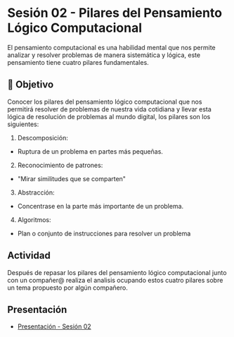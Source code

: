 # Sesión 02 - Pilares del Pensamiento Lógico Computacional

El pensamiento computacional es una habilidad mental que nos permite analizar y resolver problemas de manera sistemática y lógica, este pensamiento tiene cuatro pilares fundamentales.

## 🎯 Objetivo

Conocer los pilares del pensamiento lógico computacional que nos permitirá resolver de problemas de nuestra vida cotidiana y llevar esta lógica de resolución de problemas al mundo digital, los pilares son los siguientes: 

1. Descomposición:<br>
- Ruptura de un problema en partes más pequeñas.

2. Reconocimiento de patrones:<br>
- "Mirar similitudes que se comparten"

3. Abstracción:<br>
- Concentrase en la parte más importante de un problema.

4. Algoritmos: <br>
- Plan o conjunto de instrucciones para resolver un problema

## Actividad

Después de repasar los pilares del pensamiento lógico computacional junto con un compañer@ realiza el analisis ocupando estos cuatro pilares  sobre un tema propuesto por algún compañero.


## Presentación

- [Presentación - Sesión 02](presentacion/Sesion-01.pptx)